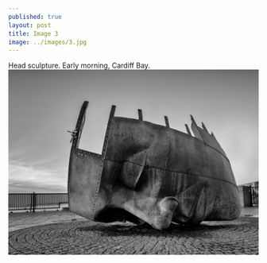 ```yaml
---
published: true
layout: post
title: Image 3
image: ../images/3.jpg
---
```


Head sculpture. Early morning, Cardiff Bay.
![Image 3/365](../images/3.jpg)